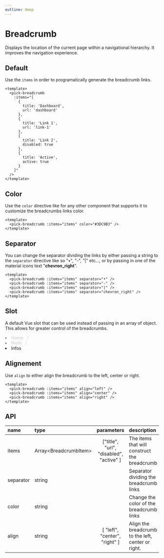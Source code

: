 ```yaml
---
outline: deep
---
```


<script setup lang="ts">
import {pickBreadcrumb,BreadcrumbItem} from '@elonehoo/pick'

const items:BreadcrumbItem[] = [
  {
    title: 'Dashboard',
    url: 'dashboard'
  },
  {
    title: 'Link 1',
    url: 'link-1'
  },
  {
    title: 'Link 2',
    disabled: true
  },
  {
    title: 'Active',
    active: true
  }
]
</script>

# Breadcrumb

Displays the location of the current page within a navigational hierarchy. It improves the navigation experience.

## Default

Use the `items` in order to programatically generate the breadcrumb links.

```vue
<template>
  <pick-breadcrumb
    :items="[
      {
        title: 'Dashboard',
        url: 'dashboard'
      },
      {
        title: 'Link 1',
        url: 'link-1'
      },
      {
        title: 'Link 2',
        disabled: true
      },
      {
        title: 'Active',
        active: true
      }
    ]"
  />
</template>
```

<div>
  <pick-breadcrumb :items="items" />
</div>

## Color

Use the `color` directive like for any other component that supports it to customize the breadcrumbs links color.

```vue
<template>
  <pick-breadcrumb :items="items" color="#3DC9B3" />
</template>
```

<div>
  <pick-breadcrumb :items="items" color="#3DC9B3" />
</div>

## Separator

You can change the separator dividing the links by either passing a string to the `separator` directive like so "•", "-", "|" etc..., or by passing in one of the material icons text "**chevron_right**".

```vue
<template>
  <pick-breadcrumb :items="items" separator="•" />
  <pick-breadcrumb :items="items" separator="-" />
  <pick-breadcrumb :items="items" separator="|" />
  <pick-breadcrumb :items="items" separator="chevron_right" />
</template>
```

<div>
  <pick-breadcrumb :items="items" separator="•" />
  <pick-breadcrumb :items="items" separator="-" />
  <pick-breadcrumb :items="items" separator="|" />
  <pick-breadcrumb :items="items" separator="chevron_right" />
</div>

## Slot

A default Vue slot that can be used instead of passing in an array of object. This allows for greater control of the breadcrumbs.

<div>
  <pick-breadcrumb>
    <li class="disabled-link">
      <a class="link" href="#" title="Home">Home</a>
      <span class="vs-breadcrum--separator">/</span>
    </li>
    <li class="disabled-link">
      <a class="link" href="#" title="Profil">Profil</a>
      <span class="vs-breadcrum--separator">/</span>
    </li>
    <li aria-current="page" class="active">Infos</li>
  </pick-breadcrumb>
</div>

## Alignement

Use `align` to either align the breadcrumb to the left, center or right.

```vue
<template>
  <pick-breadcrumb :items="items" align="left" />
  <pick-breadcrumb :items="items" align="center" />
  <pick-breadcrumb :items="items" align="right" />
</template>
```

<div>
  <pick-breadcrumb :items="items" align="left" />
  <pick-breadcrumb :items="items" align="center" />
  <pick-breadcrumb :items="items" align="right" />
</div>

## API

| name | type | parameters | description | default |
| :---- | :---- | :----------: | :----------- | :------- |
| items | Array\<BreadcrumbItem> | ["title", "url", "disabled", "active" ] | The items that will construct the breadcrumb | |
| separator | string | | Separator dividing the breadcrumb links | / |
| color | string | | Change the color of the breadcrumb links | |
| align | string | [ "left", "center", "right" ] | Align the breadcrumb to the left, center or right. | left |

<style scoped>
.disabled-link {
  opacity: 0.5;
  cursor: default;
}
.link{
  transition: all 0.2s ease;
  color: rgba(0,0,0,0.4);
  text-decoration: none;
}
.link:hover,.link:focus{
  color: rgba(0,0,0,0.7);
  text-decoration: underline;
}
.vs-breadcrum--separator {
  color: rgba(0,0,0,0.4);
  padding: 0 0.5rem 0 0.5rem;
}
</style>

